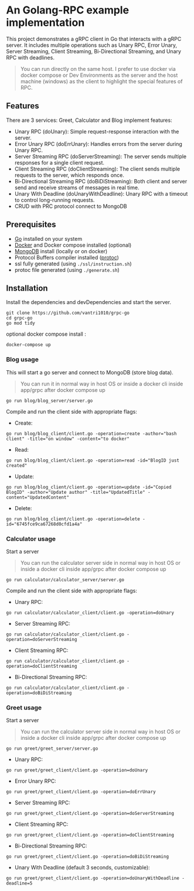 
An Golang-RPC example implementation
===

This project demonstrates a gRPC client in Go that interacts with a gRPC server. It includes multiple operations such as Unary RPC, Error Unary, Server Streaming, Client Streaming, Bi-Directional Streaming, and Unary RPC with deadlines.

> You can run directly on the same host.
> I prefer to use docker via docker compose or Dev Environments as the server and the host machine (windows) as the client to highlight the special features of RPC.

## Features
There are 3 services: Greet, Calculator and Blog implement features:
- Unary RPC (doUnary): Simple request-response interaction with the server.
- Error Unary RPC (doErrUnary): Handles errors from the server during Unary RPC.
- Server Streaming RPC (doServerStreaming): The server sends multiple responses for a single client request.
- Client Streaming RPC (doClientStreaming): The client sends multiple requests to the server, which responds once.
- Bi-Directional Streaming RPC (doBiDiStreaming): Both client and server send and receive streams of messages in real time.
- Unary With Deadline (doUnaryWithDeadline): Unary RPC with a timeout to control long-running requests.
- CRUD with PRC protocol connect to MongoDB

## Prerequisites
- [Go](https://go.dev/) installed on your system
- [Docker](https://www.docker.com/) and Docker compose installed (optional)
- [MongoDB](https://hub.docker.com/_/mongo) install (locally or on docker)
- Protocol Buffers compiler installed ([protoc](https://grpc.io/docs/protoc-installation/))
- ssl fully generated (using `./ssl/instruction.sh`)
- protoc file generated (using `./generate.sh`)

## Installation
Install the dependencies and devDependencies and start the server.
```
git clone https://github.com/vantri1010/grpc-go
cd grpc-go
go mod tidy
```
optional docker compose install :
```compose
docker-compose up 
```
### Blog usage
This will start a go server and connect to MongoDB (store blog data).
> You can run it in normal way in host OS or inside a docker cli inside app/grpc after docker compose up
```server blog
go run blog/blog_server/server.go
```
Compile and run the client side with appropriate flags:
- Create:
```create blog
go run blog/blog_client/client.go -operation=create -author="bash client" -title="on window" -content="to docker"
```
- Read:
```read blog
go run blog/blog_client/client.go -operation=read -id="BlogID just created"
```
- Update:
```update blog
go run blog/blog_client/client.go -operation=update -id="Copied BlogID" -author="Update author" -title="UpdatedTitle" -content="UpdatedContent"
```

- Delete:
```delete blog
go run blog/blog_client/client.go -operation=delete -id="6745fce9ca67268d0cfd1a4a"
```

### Calculator usage
Start a server
> You can run the calculator server side in normal way in host OS or inside a docker cli inside app/grpc after docker compose up
```server calculator
go run calculator/calculator_server/server.go
```
Compile and run the client side with appropriate flags:
- Unary RPC:
```doUnary
go run calculator/calculator_client/client.go -operation=doUnary
```
- Server Streaming RPC:
```doServerStreaming
go run calculator/calculator_client/client.go -operation=doServerStreaming
```
- Client Streaming RPC:
```doClientStreaming
go run calculator/calculator_client/client.go -operation=doClientStreaming
```
- Bi-Directional Streaming RPC:
```doBiDiStreaming
go run calculator/calculator_client/client.go -operation=doBiDiStreaming
```

### Greet usage
Start a server
> You can run the calculator server side in normal way in host OS or inside a docker cli inside app/grpc after docker compose up
```greet server
go run greet/greet_server/server.go
```
- Unary RPC:
```doUnary
go run greet/greet_client/client.go -operation=doUnary
```
- Error Unary RPC:
```doErrUnary
go run greet/greet_client/client.go -operation=doErrUnary
```
- Server Streaming RPC:
```doServerStreaming
go run greet/greet_client/client.go -operation=doServerStreaming
```
- Client Streaming RPC:
```doClientStreaming
go run greet/greet_client/client.go -operation=doClientStreaming
```
- Bi-Directional Streaming RPC:
```doBiDiStreaming
go run greet/greet_client/client.go -operation=doBiDiStreaming
```
- Unary With Deadline (default 3 seconds, customizable):
```doUnaryWithDeadline 
go run greet/greet_client/client.go -operation=doUnaryWithDeadline -deadline=5
```